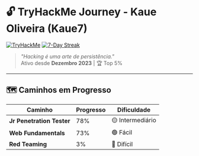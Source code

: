 # 🔓 TryHackMe Journey - Kaue Oliveira (Kaue7)

[![TryHackMe](https://img.shields.io/badge/TryHackMe-Profile-212C42?style=for-the-badge&logo=tryhackme&logoColor=white)](https://tryhackme.com/p/Kaue7)
[![7-Day Streak](https://img.shields.io/badge/Streak-7_Days-FFD43B?style=for-the-badge)](https://tryhackme.com/p/Kaue7)

> *"Hacking é uma arte de persistência."*  
> Ativo desde **Dezembro 2023** | 🏆 Top 5%

---

## 🗺️ Caminhos em Progresso

| Caminho                  | Progresso | Dificuldade  |
|--------------------------|-----------|-------------|
| **Jr Penetration Tester** | 78%       | 🟡 Intermediário |
| **Web Fundamentals**      | 73%       | 🟢 Fácil      |
| **Red Teaming**           | 3%        | 🔴 Difícil    
